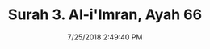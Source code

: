 ---
title       : "Surah 3. Al-i'Imran, Ayah 66"
date        : 7/25/2018 2:49:40 PM
draft       : false
type        : "quran"
layout      : "compare"
BookCode    : "CMP"
SurahNumber : "3"
AyahNumber  : "66"
TotalAyah   : "200"
---